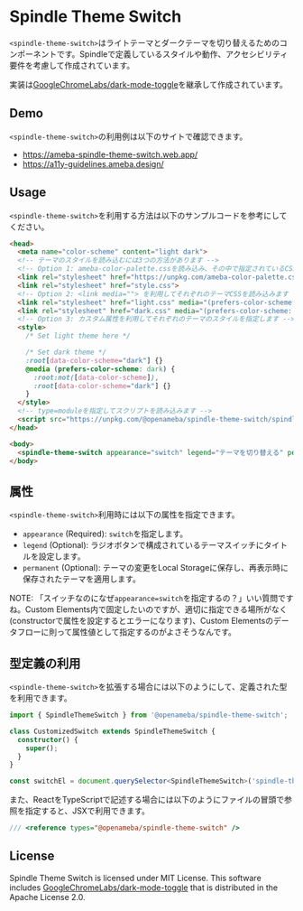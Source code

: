 # Spindle Theme Switch

`<spindle-theme-switch>`はライトテーマとダークテーマを切り替えるためのコンポーネントです。Spindleで定義しているスタイルや動作、アクセシビリティ要件を考慮して作成されています。

実装は[GoogleChromeLabs/dark-mode-toggle](https://github.com/GoogleChromeLabs/dark-mode-toggle)を継承して作成されています。

## Demo

`<spindle-theme-switch>`の利用例は以下のサイトで確認できます。

- https://ameba-spindle-theme-switch.web.app/
- https://a11y-guidelines.ameba.design/

## Usage

`<spindle-theme-switch>`を利用する方法は以下のサンプルコードを参考にしてください。

```html
<head>
  <meta name="color-scheme" content="light dark">
  <!-- テーマのスタイルを読み込むには3つの方法があります -->
  <!-- Option 1: ameba-color-palette.cssを読み込み、その中で指定されているCSSカスタムプロパティを利用します -->
  <link rel="stylesheet" href="https://unpkg.com/ameba-color-palette.css/ameba-color-palette.css">
  <link rel="stylesheet" href="style.css">
  <!-- Option 2: <link media=""> を利用してそれぞれのテーマCSSを読み込みます -->
  <link rel="stylesheet" href="light.css" media="(prefers-color-scheme: light)">
  <link rel="stylesheet" href="dark.css" media="(prefers-color-scheme: dark)">
  <!-- Option 3: カスタム属性を利用してそれぞれのテーマのスタイルを指定します -->
  <style>
    /* Set light theme here */

    /* Set dark theme */
    :root[data-color-scheme="dark"] {}
    @media (prefers-color-scheme: dark) {
      :root:not([data-color-scheme]),
      :root[data-color-scheme="dark"] {}
    }
  </style>
  <!-- type=moduleを指定してスクリプトを読み込みます -->
  <script src="https://unpkg.com/@openameba/spindle-theme-switch/spindle-theme-switch.js" type="module"></script>
</head>

<body>
  <spindle-theme-switch appearance="switch" legend="テーマを切り替える" permanent></spindle-theme-switch>
</body>
```

## 属性

`<spindle-theme-switch>`利用時には以下の属性を指定できます。

- `appearance` (Required): `switch`を指定します。
- `legend` (Optional): ラジオボタンで構成されているテーマスイッチにタイトルを設定します。
- `permanent` (Optional): テーマの変更をLocal Storageに保存し、再表示時に保存されたテーマを適用します。

NOTE: 「スイッチなのになぜ`appearance=switch`を指定するの？」いい質問ですね。Custom Elements内で固定したいのですが、適切に指定できる場所がなく(constructorで属性を設定するとエラーになります)、Custom Elementsのデータフローに則って属性値として指定するのがよさそうなんです。

## 型定義の利用
`<spindle-theme-switch>`を拡張する場合には以下のようにして、定義された型を利用できます。

```typescript
import { SpindleThemeSwitch } from '@openameba/spindle-theme-switch';

class CustomizedSwitch extends SpindleThemeSwitch {
  constructor() {
    super();
  }
}

const switchEl = document.querySelector<SpindleThemeSwitch>('spindle-theme-switch');
```

また、ReactをTypeScriptで記述する場合には以下のようにファイルの冒頭で参照を指定すると、JSXで利用できます。

```typescript
/// <reference types="@openameba/spindle-theme-switch" />
```

## License

Spindle Theme Switch is licensed under MIT License. This software includes [GoogleChromeLabs/dark-mode-toggle](https://github.com/GoogleChromeLabs/dark-mode-toggle) that is distributed in the Apache License 2.0.
